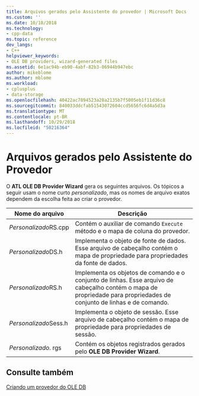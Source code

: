 ```yaml
---
title: Arquivos gerados pelo Assistente do provedor | Microsoft Docs
ms.custom: ''
ms.date: 10/18/2018
ms.technology:
- cpp-data
ms.topic: reference
dev_langs:
- C++
helpviewer_keywords:
- OLE DB providers, wizard-generated files
ms.assetid: 6e1ac94b-eb90-4abf-82b3-06944b947ebc
author: mikeblome
ms.author: mblome
ms.workload:
- cplusplus
- data-storage
ms.openlocfilehash: 40422ac7894523a28a2135b7f5005eb1f11d36c8
ms.sourcegitcommit: 840033ddcfab51543072604ccd5656fc6d4a5d3a
ms.translationtype: MT
ms.contentlocale: pt-BR
ms.lasthandoff: 10/29/2018
ms.locfileid: "50216364"
---
```

# <a name="provider-wizard-generated-files"></a>Arquivos gerados pelo Assistente do Provedor

O **ATL OLE DB Provider Wizard** gera os seguintes arquivos. Os tópicos a seguir usam o nome curto *personalizado*, mas os nomes de arquivo exatos dependem da escolha feita ao criar o provedor.

|Nome do arquivo|Descrição|
|---------------|-----------------|
|*Personalizado*RS.cpp|Contém o auxiliar de comando `Execute` método e o mapa de coluna do provedor.|
|*Personalizado*DS.h|Implementa o objeto de fonte de dados. Esse arquivo de cabeçalho contém o mapa de propriedade para propriedades da fonte de dados.|
|*Personalizado*RS.h|Implementa os objetos de comando e o conjunto de linhas. Esse arquivo de cabeçalho contém o mapa de propriedade para propriedades de conjunto de linhas e de comando.|
|*Personalizado*Sess.h|Implementa o objeto de sessão. Esse arquivo de cabeçalho contém o mapa de propriedade para propriedades de sessão.|
|*Personalizado*. rgs|Contém os objetos registrados gerados pelo **OLE DB Provider Wizard**.|

## <a name="see-also"></a>Consulte também

[Criando um provedor do OLE DB](../../data/oledb/creating-an-ole-db-provider.md)<br/>
